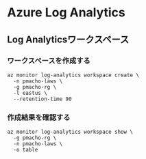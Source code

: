# Azure Log Analytics

## Log Analyticsワークスペース
### ワークスペースを作成する
```shell
az monitor log-analytics workspace create \
  -n pmacho-laws \
  -g pmacho-rg \
  -l eastus \
  --retention-time 90
```

### 作成結果を確認する
```shell
az monitor log-analytics workspace show \
  -g pmacho-rg \
  -n pmacho-laws \
  -o table
```